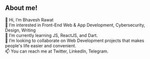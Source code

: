 <h2>About me!</h2>
<div>👋 Hi, I’m Bhavesh Rawat</div>
<div>👀 I’m interested in Front-End Web & App Development, Cybersecurity, Design, Writing</div>
<div>🌱 I’m currently learning JS, ReactJS, and Dart.</div>
<div>💞️ I’m looking to collaborate on Web Development projects that makes people's life easier and convenient.</div>
<div>📫 You can reach me at Twitter, LinkedIn, Telegram.</div>
<!---
bhaveshxrawat/bhaveshxrawat is a ✨ special ✨ repository because its `README.md` (this file) appears on your GitHub profile.
You can click the Preview link to take a look at your changes.
--->
